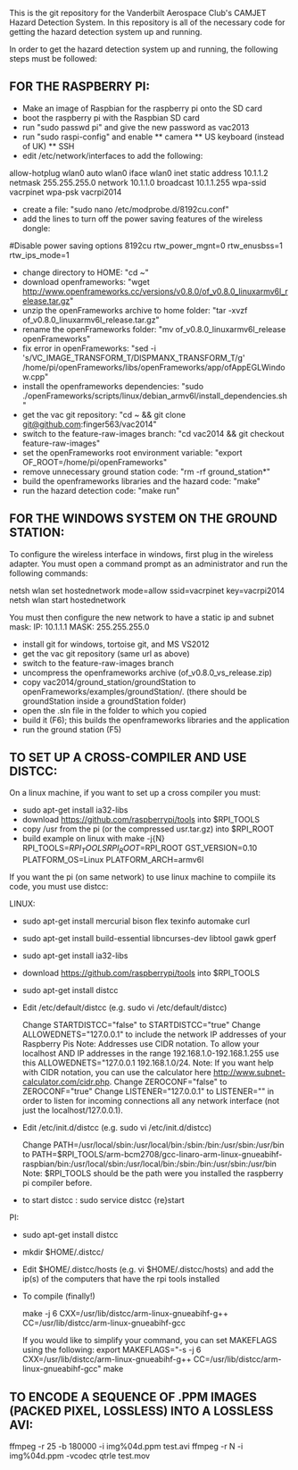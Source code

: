 This is the git repository for the Vanderbilt Aerospace Club's
CAMJET Hazard Detection System.  In this repository is all of
the necessary code for getting the hazard detection
system up and running. 

In order to get the hazard detection system up and running,
the following steps must be followed:

FOR THE RASPBERRY PI:
---------------------
* Make an image of Raspbian for the raspberry pi onto the SD card
* boot the raspberry pi with the Raspbian SD card
* run "sudo passwd pi" and give the new password as vac2013
* run "sudo raspi-config" and enable
  ** camera
  ** US keyboard (instead of UK)
  ** SSH
* edit /etc/network/interfaces to add the following:

allow-hotplug wlan0
auto wlan0
iface wlan0 inet static
address 10.1.1.2
netmask 255.255.255.0
network 10.1.1.0
broadcast 10.1.1.255
wpa-ssid vacrpinet
wpa-psk vacrpi2014

* create a file: "sudo nano /etc/modprobe.d/8192cu.conf"
* add the lines to turn off the power saving features of the wireless dongle:

#Disable power saving
options 8192cu rtw_power_mgnt=0 rtw_enusbss=1 rtw_ips_mode=1

* change directory to HOME: "cd ~"
* download openframeworks: "wget http://www.openframeworks.cc/versions/v0.8.0/of_v0.8.0_linuxarmv6l_release.tar.gz"
* unzip the openFrameworks archive to home folder: "tar -xvzf of_v0.8.0_linuxarmv6l_release.tar.gz"
* rename the openFrameworks folder: "mv of_v0.8.0_linuxarmv6l_release openFrameworks"
* fix error in openFrameworks: "sed -i 's/VC_IMAGE_TRANSFORM_T/DISPMANX_TRANSFORM_T/g' /home/pi/openFrameworks/libs/openFrameworks/app/ofAppEGLWindow.cpp"
* install the openframeworks dependencies: "sudo ./openFrameworks/scripts/linux/debian_armv6l/install_dependencies.sh"
* get the vac git repository: "cd ~ && git clone git@github.com:finger563/vac2014"
* switch to the feature-raw-images branch: "cd vac2014 && git checkout feature-raw-images"
* set the openFrameworks root environment variable: "export OF_ROOT=/home/pi/openFrameworks"
* remove unnecessary ground station code: "rm -rf ground_station*"
* build the openframeworks libraries and the hazard code: "make"
* run the hazard detection code: "make run"

FOR THE WINDOWS SYSTEM ON THE GROUND STATION:
---------------------------------------------
To configure the wireless interface in windows, first plug in the wireless adapter.
You must open a command prompt as an administrator and run the following commands:

netsh wlan set hostednetwork mode=allow ssid=vacrpinet key=vacrpi2014
netsh wlan start hostednetwork

You must then configure the new network to have a static ip and subnet mask:
IP: 10.1.1.1
MASK: 255.255.255.0

* install git for windows, tortoise git, and MS VS2012
* get the vac git repository (same url as above)
* switch to the feature-raw-images branch
* uncompress the openframeworks archive (of_v0.8.0_vs_release.zip)
* copy vac2014/ground_station/groundStation to openFrameworks/examples/groundStation/. (there should be groundStation inside a groundStation folder)
* open the .sln file in the folder to which you copied
* build it (F6); this builds the openframeworks libraries and the application
* run the ground station (F5)


TO SET UP A CROSS-COMPILER AND USE DISTCC:
------------------------------------------
On a linux machine, if you want to set up a cross compiler you must:

* sudo apt-get install ia32-libs
* download https://github.com/raspberrypi/tools into $RPI_TOOLS
* copy /usr from the pi (or the compressed usr.tar.gz) into $RPI_ROOT
* build example on linux with make -j{N} RPI_TOOLS=$RPI_TOOLS RPI_ROOT=$RPI_ROOT GST_VERSION=0.10 PLATFORM_OS=Linux PLATFORM_ARCH=armv6l

If you want the pi (on same network) to use linux machine to compiile its code, you must use distcc:

LINUX:
* sudo apt-get install mercurial bison flex texinfo automake curl
* sudo apt-get install build-essential libncurses-dev libtool gawk gperf
* sudo apt-get install ia32-libs
* download https://github.com/raspberrypi/tools into $RPI_TOOLS
* sudo apt-get install distcc

* Edit /etc/default/distcc (e.g. sudo vi /etc/default/distcc)

   Change STARTDISTCC="false" to STARTDISTCC="true"
   Change ALLOWEDNETS="127.0.0.1" to include the network IP addresses of your Raspberry Pis
   Note: Addresses use CIDR notation. To allow your localhost AND IP addresses in the range 192.168.1.0-192.168.1.255 use this ALLOWEDNETS="127.0.0.1 192.168.1.0/24.
   Note: If you want help with CIDR notation, you can use the calculator here http://www.subnet-calculator.com/cidr.php.
   Change ZEROCONF="false" to ZEROCONF="true"
   Change LISTENER="127.0.0.1" to LISTENER="" in order to listen for incoming connections all any network interface (not just the localhost/127.0.0.1).
* Edit /etc/init.d/distcc (e.g. sudo vi /etc/init.d/distcc)

   Change PATH=/usr/local/sbin:/usr/local/bin:/sbin:/bin:/usr/sbin:/usr/bin to PATH=$RPI_TOOLS/arm-bcm2708/gcc-linaro-arm-linux-gnueabihf-raspbian/bin:/usr/local/sbin:/usr/local/bin:/sbin:/bin:/usr/sbin:/usr/bin
   Note: $RPI_TOOLS should be the path were you installed the raspberry pi compiler before.

* to start distcc : sudo service distcc {re}start

PI:
* sudo apt-get install distcc
* mkdir $HOME/.distcc/
* Edit $HOME/.distcc/hosts (e.g. vi $HOME/.distcc/hosts) and add the ip(s) of the computers that have the rpi tools installed

* To compile (finally!)

   make -j 6 CXX=/usr/lib/distcc/arm-linux-gnueabihf-g++ CC=/usr/lib/distcc/arm-linux-gnueabihf-gcc

   If you would like to simplify your command, you can set MAKEFLAGS using the following:
   export MAKEFLAGS="-s -j 6 CXX=/usr/lib/distcc/arm-linux-gnueabihf-g++ CC=/usr/lib/distcc/arm-linux-gnueabihf-gcc"
   make


TO ENCODE A SEQUENCE OF .PPM IMAGES (PACKED PIXEL, LOSSLESS) INTO A LOSSLESS AVI:
---------------------------------------------------------------------------------

ffmpeg -r 25 -b 180000 -i img%04d.ppm test.avi
ffmpeg -r N -i img%04d.ppm -vcodec qtrle test.mov